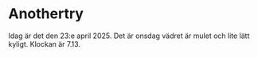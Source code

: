 # Anothertry
Idag är det den 23:e april 2025.
Det är onsdag vädret är mulet och lite lätt kyligt.
Klockan är 7.13. 

